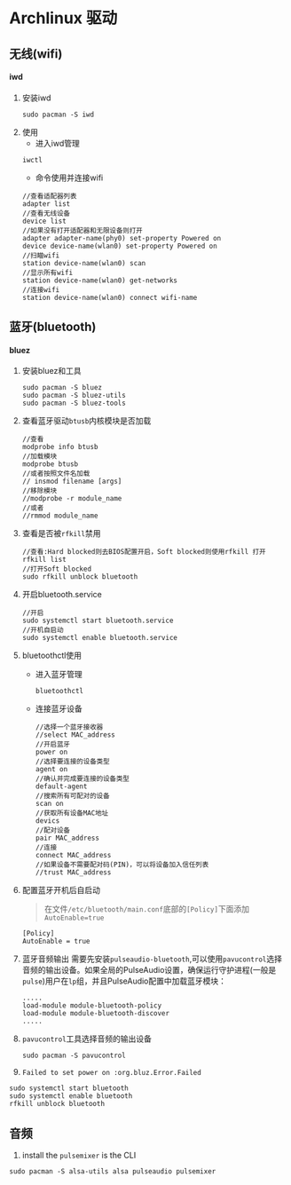 # Archlinux 驱动


<!--more-->

## 无线(wifi)
#### iwd
1. 安装iwd
    ```
    sudo pacman -S iwd
    ```
2. 使用
    - 进入iwd管理
    ```
    iwctl
    ```
    - 命令使用并连接wifi
    ```
    //查看适配器列表
    adapter list
    //查看无线设备
    device list
    //如果没有打开适配器和无限设备则打开
    adapter adapter-name(phy0) set-property Powered on
    device device-name(wlan0) set-property Powered on
    //扫瞄wifi
    station device-name(wlan0) scan
    //显示所有wifi
    station device-name(wlan0) get-networks
    //连接wifi
    station device-name(wlan0) connect wifi-name
    ```

## 蓝牙(bluetooth)
#### bluez
1. 安装bluez和工具
    ```
    sudo pacman -S bluez
    sudo pacman -S bluez-utils
    sudo pacman -S bluez-tools
    ```
2. 查看蓝牙驱动`btusb`内核模块是否加载
    ```
    //查看
    modprobe info btusb
    //加载模块
    modprobe btusb
    //或者按照文件名加载
    // insmod filename [args]
    //移除模块
    //modprobe -r module_name
    //或者
    //rmmod module_name
    ```
3. 查看是否被`rfkill`禁用
    ```
    //查看:Hard blocked则去BIOS配置开启，Soft blocked则使用rfkill 打开
    rfkill list
    //打开Soft blocked
    sudo rfkill unblock bluetooth
    ```

4. 开启bluetooth.service
    ```
    //开启
    sudo systemctl start bluetooth.service
    //开机自启动
    sudo systemctl enable bluetooth.service
    ```
5. bluetoothctl使用
    - 进入蓝牙管理
        ```
        bluetoothctl
        ```
    - 连接蓝牙设备
        ```
        //选择一个蓝牙接收器
        //select MAC_address
        //开启蓝牙
        power on
        //选择要连接的设备类型
        agent on
        //确认并完成要连接的设备类型
        default-agent
        //搜索所有可配对的设备
        scan on
        //获取所有设备MAC地址
        devics
        //配对设备
        pair MAC_address
        //连接
        connect MAC_address
        //如果设备不需要配对码(PIN)，可以将设备加入信任列表
        //trust MAC_address
        ```
6. 配置蓝牙开机后自启动
    > 在文件`/etc/bluetooth/main.conf`底部的`[Policy]`下面添加`AutoEnable=true`
    ```
    [Policy]
    AutoEnable = true
    ```
7. 蓝牙音频输出
    需要先安装`pulseaudio-bluetooth`,可以使用`pavucontrol`选择音频的输出设备。如果全局的PulseAudio设置，确保运行守护进程(一般是`pulse`)用户在`lp`组，并且PulseAudio配置中加载蓝牙模块：
    ```
    .....
    load-module module-bluetooth-policy
    load-module module-bluetooth-discover
    .....
    ```
8. `pavucontrol`工具选择音频的输出设备
    ```
    sudo pacman -S pavucontrol
    ```
9. `Failed to set power on :org.bluz.Error.Failed`
  ```
  sudo systemctl start bluetooth
  sudo systemctl enable bluetooth
  rfkill unblock bluetooth
  ```
## 音频
1. install the `pulsemixer` is the CLI
  ```
  sudo pacman -S alsa-utils alsa pulseaudio pulsemixer
  ```

